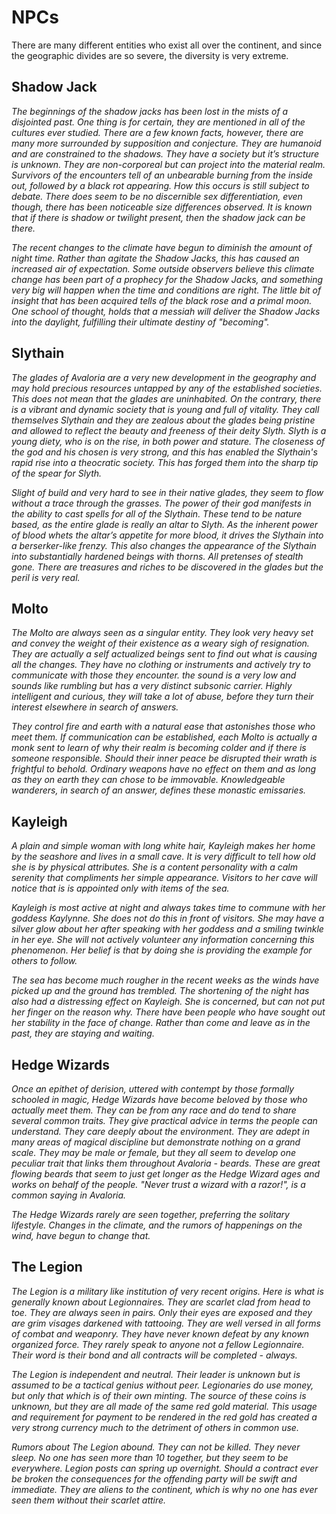 # NPCs #

There are many different entities who exist all over the continent, and since the geographic divides are so severe, the diversity is very extreme.


## Shadow Jack ##

_The beginnings of the shadow jacks has been lost in the mists of a disjointed past.  One thing is for certain, they are mentioned in all of the cultures ever studied.  There are a few known facts, however, there are many more surrounded by supposition and conjecture. They are humanoid and are constrained to the shadows. They have a society but it’s structure is unknown. They are non-corporeal but can project into the material realm. Survivors of the encounters tell of an unbearable burning from the inside out, followed by a black rot appearing. How this occurs is still subject to debate. There does seem to be no discernible sex differentiation, even though, there has been noticeable size differences observed.  It is known that if there is shadow or twilight present, then the shadow jack can be there._

_The recent changes to the climate have begun to diminish the amount of night time. Rather than agitate the Shadow Jacks, this has caused an increased air of expectation. Some outside observers believe this climate change has been part of a prophecy for the Shadow Jacks, and something very big will happen when the time and conditions are right.  The little bit of insight that has been acquired tells of the black rose and a primal moon. One school of thought, holds that a messiah will deliver the Shadow Jacks into the daylight, fulfilling their ultimate destiny of "becoming"._

## Slythain ##

_The glades of Avaloria are a very new development in the geography and may hold precious resources untapped by any of the established societies.  This does not mean that the glades are uninhabited. On the contrary, there is a vibrant and dynamic society that is young and full of vitality.  They call themselves Slythain and they are zealous about the glades being pristine and allowed to reflect the beauty and freeness of their deity Slyth.  Slyth is a young diety, who is on the rise, in both power and stature. The closeness of the god and his chosen is very strong, and this has enabled the Slythain's rapid rise into a theocratic society. This has forged them into the sharp tip of the spear for Slyth._

_Slight of build and very hard to see in their native glades, they seem to flow without a trace through the grasses. The power of their god manifests in the ability to cast spells for all of the Slythain. These tend to be nature based, as the entire glade is really an altar to Slyth. As the inherent power of blood whets the altar’s appetite for more blood, it drives the Slythain into a berserker-like frenzy. This also changes the appearance of the Slythain into substantially hardened beings with thorns. All pretenses of stealth gone.  There are treasures and riches to be discovered in the glades but the peril is very real._

## Molto ##

_The Molto are always seen as a singular entity.  They look very heavy set and convey the weight of their existence as a weary sigh of resignation. They are actually a self actualized beings sent to find out what is causing all the changes. They have no clothing or instruments and actively try to communicate with those they encounter.  the sound  is a very low and sounds like rumbling but has a very distinct subsonic carrier.  Highly intelligent and curious, they will take a lot of abuse, before they turn their interest elsewhere in search of answers._

_They control fire and earth with a natural ease that astonishes those who meet them. If communication can be established, each Molto is actually a monk sent to learn of why their realm is becoming colder and if there is someone responsible.  Should their inner peace be disrupted their wrath is frightful to behold.  Ordinary weapons have no effect on them and as long as they on earth they can chose to be immovable. Knowledgeable wanderers, in search of an answer, defines these monastic emissaries._

## Kayleigh ##

_A plain and simple woman with long white hair, Kayleigh makes her home by the seashore and lives in a small cave. It is very difficult to tell how old she is by physical attributes.  She is a content personality with a calm serenity that compliments her simple appearance. Visitors to her cave will notice that is is appointed only with items of the sea._

_Kayleigh is most active at night and always takes time to commune with her goddess Kaylynne.  She does not do this in front of visitors. She may have a silver glow about her after speaking with her goddess and a smiling twinkle in her eye.  She will not actively volunteer any information concerning this phenomenon. Her belief is that by doing she is providing the example for others to follow._

_The sea has become much rougher in the recent weeks as the winds have picked up and the ground has trembled.  The shortening of the night has also had a distressing effect on Kayleigh.  She is concerned, but can not put her finger on the reason why. There have been people who have sought out her stability in the face of change. Rather than come and leave  as in the past, they are staying and waiting._

## Hedge Wizards ##

_Once an epithet of derision, uttered with contempt by those formally schooled in magic, Hedge Wizards have become beloved by those who actually meet them. They can be from any race and do tend to share several common traits.  They give practical advice in terms the people can understand. They care deeply about the environment. They are adept in many areas of magical discipline but demonstrate nothing on a grand scale. They may be male or female, but they all seem to develop one peculiar trait that links them throughout Avaloria - beards.  These are great flowing beards that seem to just get longer as the Hedge Wizard ages and works on behalf of the people. "Never trust a wizard with a razor!", is a common saying in Avaloria._

_The Hedge Wizards rarely are seen together, preferring the solitary lifestyle. Changes in the climate, and the rumors of happenings on the wind, have begun to change that._

## The Legion ##

_The Legion is a military like institution of very recent origins. Here is what is generally known about Legionnaires. They are scarlet clad from head to toe. They are always seen in pairs. Only their eyes are exposed and they are grim visages darkened with tattooing. They are well versed in all forms of combat and weaponry. They have never known defeat by any known organized force. They rarely speak to anyone not a fellow Legionnaire. Their word is their bond and all contracts will be completed - always._

_The Legion is independent and neutral. Their leader is unknown but is assumed to be a tactical genius without peer. Legionaries do use money, but only that which is of their own minting. The source of these coins is unknown, but they are all made of the same red gold material. This usage and requirement for payment to be rendered in the red gold has created a very strong currency much to the detriment of others in common use._

_Rumors about The Legion abound. They can not be killed. They never sleep. No one has seen more than 10 together, but they seem to be everywhere. Legion posts can spring up overnight. Should a contract ever be broken the consequences for the offending party will be swift and immediate. They are aliens to the continent, which is why no one has ever seen them without their scarlet attire._

